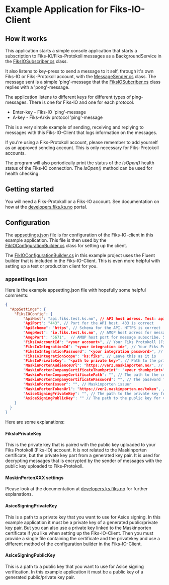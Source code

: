 # Example Application for Fiks-IO-Client

## How it works

This application starts a simple console application that starts a subscription to Fiks-IO/Fiks-Protokoll messages as a BackgroundService in the [FiksIOSubscriber.cs](FiksIO/FiksIOSubscriber.cs) class.

It also listens to key-press to send a message to it self, through it's own Fiks-IO or Fiks-Protokoll account, with the [MessageSender.cs](FiksIO/MessageSender.cs) class. The message sent is a simple 'ping'-message that the [FiksIOSubcriber.cs](FiksIO/FiksIOSubscriber.cs) class replies with a 'pong'-message.

The application listens to different keys for different types of ping-messages. There is one for Fiks-IO and one for each protocol.

- Enter-key - Fiks-IO 'ping'-message
- A-key - Fiks-Arkiv protocol 'ping'-message

This is a very simple example of sending, receiving and replying to messages with this Fiks-IO-Client that logs information on the messages.

If you're using a Fiks-Protokoll account, please remember to add yourself as an approved sending account. This is only necessary for Fiks-Protokoll accounts.

The program will also periodically print the status of the _IsOpen()_ health status of the Fiks-IO connection. The _IsOpen()_ method can be used for health checking. 

## Getting started

You will need a Fiks-Protokoll or a Fiks-IO account. See documentation on how at the [developers.fiks.ks.no](https://developers.fiks.ks.no/tjenester/fiksprotokoll/#hvordan-komme-i-gang-med-fiks-protokoll) portal.

## Configuration

The [appsettings.json](appsettings.json) file is for configuration of the Fiks-IO-client in this example application.
This file is then used by the [FikIOConfigurationBuilder.cs](FiksIO/FiksIOConfigurationBuilder.cs) class for setting up the client.

The [FikIOConfigurationBuilder.cs](FiksIO/FiksIOConfigurationBuilder.cs) in this example project uses the Fluent builder that is included in the Fiks-IO-Client. 
This is even more helpful with setting up a test or production client for you.

### appsettings.json
Here is the example appsetting.json file with hopefully some helpful comments:

```json
{
  "AppSettings": {
    "FiksIOConfig": {
        "ApiHost": "api.fiks.test.ks.no", // API host adress. Test: api.fiks.test.ks.no", Prod: "api.fiks.ks.no"
        "ApiPort": "443", // Port for the API host. 433 is correct
        "ApiScheme": "https", // Schema for the API. HTTPS is correct
        "AmqpHost": "io.fiks.test.ks.no", // AMQP host adress for message subscribe. Test: "io.fiks.test.ks.no", Prod: "io.fiks.ks.no" 
        "AmqpPort": "5671",  // AMQP host port for message subscribe. 5671 is correct
        "FiksIoAccountId": "<your account>", // Your Fiks Protokoll (Fiks-IO) account id
        "FiksIoIntegrationId": "<your integration id>", // Your Fiks Protokoll (Fiks-IO) integration id
        "FiksIoIntegrationPassword": "<your integration password>", // Your Fiks Protokoll (Fiks-IO) integration password
        "FiksIoIntegrationScope": "ks:fiks", // Leave this as it is
        "FiksIoPrivateKey": "<path to private key>", // Path to the private key that is paired with the public key uploaded to your Fiks Protokoll (Fiks-IO) account
        "MaskinPortenAudienceUrl": "https://ver2.maskinporten.no/", // Maskinporten Audience url. Test: "https://ver2.maskinporten.no", Prod: "https://maskinporten.no"
        "MaskinPortenCompanyCertificateThumbprint": "<your thumbprint>", // The thumbprint for the certificate used with Maskinporten
        "MaskinPortenCompanyCertificatePath": "", // The path to the certificate used with Maskinporten
        "MaskinPortenCompanyCertificatePassword": "", // The password for the certificate used with Maskinporten
        "MaskinPortenIssuer": "", // Maskinporten issuer
        "MaskinPortenTokenUrl": "https://ver2.maskinporten.no/token", // Token url for Maskinporten. Test: "https://ver2.maskinporten.no/token", Prod: "https://maskinporten.no/token" 
        "AsiceSigningPrivateKey": "", // The path to the private key for AsiceSigning of the payloads.
        "AsiceSigningPublicKey": "" // The path to the public key for verification of AsiceSigning of the payloads.
    }
  }
}
```

Here are some explanations:

#### FiksIoPrivateKey
This is the private key that is paired with the public key uploaded to your Fiks Protokoll (Fiks-IO) account.
It is not related to the Maskinporten certificate, but the private key part from a generated key pair. It is used for decrypting messages that is encrypted by the sender of messages with the public key uploaded to Fiks-Protokoll.

#### MaskinPortenXXX settings
Please look at the documentation at [developers.ks.fiks.no](https://developers.fiks.ks.no/felles/difiidportenklient/) for further explanations.

#### AsiceSigningPrivateKey
This is a path to a private key that you want to use for Asice signing. In this example application it must be a private key of a generated public/private key pair.
But you can also use a private key linked to the Maskinporten certificate if you like when setting up the Fiks-IO-Client. Then you must provide a single file containing the certificate and the privatekey and use a different method of the configuration builder in the Fiks-IO-Client.

#### AsiceSigningPublicKey
This is a path to a public key that you want to use for Asice signing verification. In this example application it must be a public key of a generated public/private key pair.


